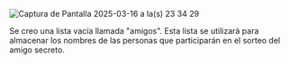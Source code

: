 ![Captura de Pantalla 2025-03-16 a la(s) 23 34 29](https://github.com/user-attachments/assets/f7e6787a-218f-4557-84b2-1bcf1799840d)

Se creo una lista vacía llamada "amigos". Esta lista se utilizará para almacenar los nombres de las personas que participarán en el sorteo del amigo secreto.


